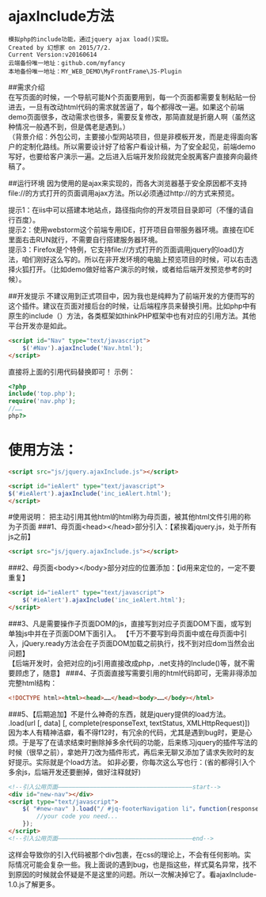 # ajaxInclude方法
    模拟php的include功能，通过jquery ajax load()实现。
    Created by 幻想家 on 2015/7/2.
    Current Version:v20160614
    云端备份唯一地址：github.com/myfancy
    本地备份唯一地址：MY_WEB_DEMO\MyFrontFrame\JS-Plugin
    
##需求介绍  
在写页面的时候，一个导航可能N个页面要用到，每一个页面都需要复制粘贴一份进去，一旦有改动html代码的需求就苦逼了，每个都得改一遍。如果这个前端demo页面很多，改动需求也很多，需要反复修改，那简直就是折磨人啊（虽然这种情况一般遇不到，但是偶老是遇到。）<br/>
（背景介绍：外包公司，主要接小型网站项目，但是非模板开发，而是走得面向客户的定制化路线。所以需要设计好了给客户看设计稿，为了安全起见，前端demo写好，也要给客户演示一遍。之后进入后端开发阶段就完全脱离客户直接奔向最终稿了。

##运行环境
因为使用的是ajax来实现的，而各大浏览器基于安全原因都不支持file\://的方式打开的页面调用ajax方法。所以必须通过http\://的方式来预览。

提示1：在iis中可以搭建本地站点，路径指向你的开发项目目录即可（不懂的请自行百度）。<br/>
提示2：使用webstorm这个前端专用IDE，打开项目自带服务器环境。直接在IDE里面右击RUN就行，不需要自行搭建服务器环境。<br/>
提示3：Firefox是个特例，它支持file\://方式打开的页面调用jquery的load()方法，咱们刚好这么写的。所以在非开发环境的电脑上预览项目的时候，可以右击选择火狐打开。（比如demo做好给客户演示的时候，或者给后端开发预览参考的时候）。

##开发提示
不建议用到正式项目中，因为我也是纯粹为了前端开发的方便而写的这个插件。建议在页面对接后台的时候，让后端程序员来替换引用。比如php中有原生的include（）方法，各类框架如thinkPHP框架中也有对应的引用方法。其他平台开发亦是如此。
```html
<script id="Nav" type="text/javascript">
    $('#Nav').ajaxInclude('Nav.html');
</script>
```
直接将上面的引用代码替换即可！
示例：
```php
<?php
include('top.php');
require('nav.php');
//……
php?>
```

# 使用方法：
```html
<script src="js/jquery.ajaxInclude.js"></script>

<script id="ieAlert" type="text/javascript">
$('#ieAlert').ajaxInclude('inc_ieAlert.html');
</script>
```

#使用说明：
把主动引用其他html的html称为母页面，被其他html文件引用的称为子页面
###1、母页面<<span>head</span>><<span>/head</span>>部分引入：【紧挨着jquery.js，处于所有js之前】
```html
<script src="js/jquery.ajaxInclude.js"></script>
```
 
###2、母页面<<span>body</span>><<span>/body</span>>部分对应的位置添加：【id用来定位的，一定不要重复】
```html
<script id="ieAlert" type="text/javascript">
    $('#ieAlert').ajaxInclude('inc_ieAlert.html');
</script>
```
###3、凡是需要操作子页面DOM的js，直接写到对应子页面DOM下面，或写到单独js中并在子页面DOM下面引入。
【千万不要写到母页面中或在母页面中引入，jQuery.ready方法会在子页面DOM加载之前执行，找不到对应dom当然会出问题】<br/>
【后端开发时，会把对应的js引用直接改成php，.net支持的Include()等，就不需要顾虑了，随意】
###4、子页面直接写需要引用的html代码即可，无需非得添加完整html结构：
```html
<!DOCTYPE html><html><head>……</head><body>……</body></html>
```
###5、【后期追加】不是什么神奇的东西，就是jquery提供的load方法。
    .load(url [, data] [, complete(responseText, textStatus, XMLHttpRequest)])
因为本人有精神洁癖，看不得f12时，有冗余的代码，尤其是遇到bug时，更是心烦。于是写了在请求结束时删除掉多余代码的功能，后来练习jquery的插件写法的时候（很早之前），拿她开刀改为插件形式，再后来无聊又添加了请求失败时的友好提示。实际就是个load方法。
如非必要，你每次这么写也行：(省的都得引入个多余js，后端开发还要删掉，做好注释就好)

```html
<!--引入公用页面——————————————————————————————————————start-->
<div id="new-nav"></div>
<script type="text/javascript">
    $( "#new-nav" ).load("/ #jq-footerNavigation li"，function(responseTxt,statusTxt,xhr){
        //your code you need...
    });
</script>
<!--引入公用页面——————————————————————————————————————end-->
```
这样会导致你的引入代码被那个div包裹，在css的理论上，不会有任何影响。实际情况可能会复杂一些。我上面说的遇到bug，也是指这些，样式莫名异常，找不到原因的时候就会怀疑是不是这里的问题。所以一次解决掉它了。看ajaxInclude-1.0.js了解更多。

